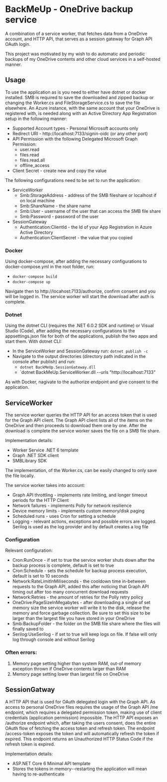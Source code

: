 # BackMeUp - OneDrive backup service
A combination of a service worker, that fetches data from a OneDrive account, and HTTP API, that serves as a session gateway for Graph API OAuth login.

This project was motivated by my wish to do automatic and periodic backups of my OneDrive contents and other cloud services in a self-hosted manner. 

## Usage

To use the application as is you need to either have dotnet or docker installed. 
SMB is required to save the downloaded and zipped backup or changing the Worker.cs and FileStorageService.cs to save the file elsewhere.
An Azure instance, with the same account that your OneDrive is registered with, is needed along with an Active Directory App Registration setup in the following manner:
- Supported Account types - Personal Microsoft accounts only
- Redirect URI - http://localhost:7133/signin-oidc (or any other port)
- API Permission with the following Delegated Microsoft Graph Permission:
	- user.read 
	- files.read 
	- files.read.all 
	- offline_access
- Client Secret - create new and copy the value

The following configurations need to be set to run the application:
- ServiceWorker
	- Smb:StorageAddress - address of the SMB fileshare or localhost if on local machine
	- Smb:ShareName - the share name
	- Smb:User - username of the user that can access the SMB file share
	- Smb:Password - password of the user 
- SessionGateway
	- Authentication:ClientId - the Id of your App Registration in Azure Active Directory
	- Authentication:ClientSecret - the value that you copied

### Docker
Using docker-compose, after adding the necessary configurations to docker-compose.yml in the root folder, run:
- `docker-compose build` 
- `docker-compose up` 

Navigate then to http://locahost:7133/authorize, confirm consent and you will be logged in.
The service worker will start the download after auth is complete.

### Dotnet
Using the dotnet CLI (requires the .NET 6.0.2 SDK and runtime) or Visual Studio (Code), after adding the necessary configurations to the appsettings.json file for both of the applications, publish the two apps and start them.
With dotnet CLI:
- In the ServiceWorker and SessionGateway run: `dotnet publish -c`
- Navigate to the output directories (directory path indicated in the console after publish) and run: 
	- `dotnet BackMeUp.SessionGateway.dll`
	- `dotnet BackMeUp.ServiceWorker.dll --urls "http://localhost:7133"

As with Docker, nagivate to the authorize endpoint and give consent to the application.

## ServiceWorker

The service worker queries the HTTP API for an access token that is used for the Graph API client. The Graph API client lists all of the items on the OneDrive and then proceeds to download them one by one.
After the download is complete the service worker saves the file on a SMB file share.

Implementation details:
- Worker Service .NET 6 template 
- Graph .NET SDK client
- SMBLibrary SDK

The implementation, of the Worker.cs, can be easily changed to only save the file locally.

The service worker takes into account:
- Graph API throttling - implements rate limiting, and longer timeout periods for the HTTP Client
- Network failures - implements Polly for network resilience 
- Device memory limits - implements custom memory/disk paging
- Scheduled runs - uses Cron for setting a schedule
- Logging - relevant actions, exceptions and possible errors are logged. Serilog is used as the log provider and by default creates a log file

### Configuration

Relevant configuration:
- Cron:RunOnce - if set to true the service worker shuts down after the backup process is complete, default is set to true
- Cron:Schedule - sets the schedule for backup process execution, default is set to 10 seconds 
- Network:RateLimitInMiliseconds - the cooldown time in-between requests to the Graph API, added this after noticing that Graph API timing out after too many concurrent download requests
- Network:Retries - the amount of retries for the Polly retry policy
- OneDrive:PageSizeInMegabytes - after downloading a single of set memory size the service worker will write it to the disk, release the memory and force garbage collection. Be sure to set this size to be larger than the largest file you have stored in your OneDrive
- Smb:BackupFolder - the folder on the SMB file share where the files will finally saved to
- Serilog:UseSerilog - if set to true will keep logs on file. If false will only log through console and without Serilog

### Often errors:
1. Memory page setting higher than system RAM, out-of memory exception thrown if OneDrive contents larger than RAM
2. Memory page setting lower than largest file on OneDrive

## SessionGatway

A HTTP API that is used for OAuth delegated login with the Graph API. 
As access to personal OneDrive files requires the usage of the Graph API /me endpoint, which requires a delegated permission token, making use of client credentials (application permission) impossible.
The HTTP API exposes an /authorize endpoint which, after taking the users consent, does the entire OAuth flow of fetching the access token and refresh token.
The endpoint /access-token exposes the token and will automatically refresh the token if expired. This endpoint returns an Unauthorized HTTP Status Code if the refresh token is expired.

Implementation details:
- ASP.NET Core 6 Minimal API template
- Stores the tokens in memory--restarting the application will mean having to re-authenticate

